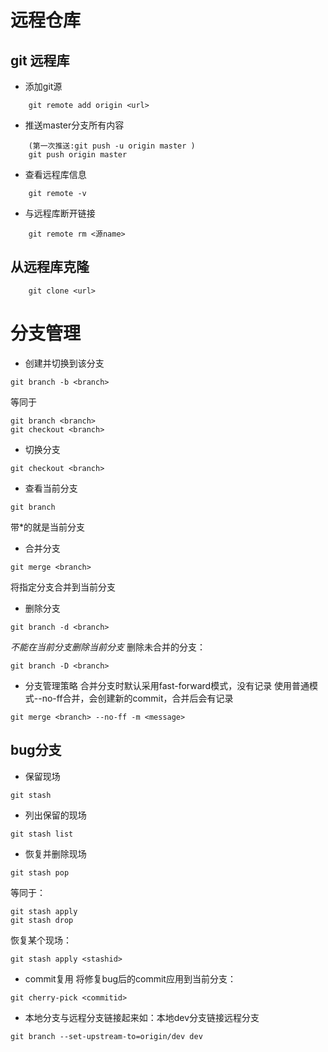 # 远程仓库
## git 远程库
+ 添加git源
```
	git remote add origin <url>
```
+ 推送master分支所有内容
```
	(第一次推送:git push -u origin master )
	git push origin master
```
+ 查看远程库信息
```
	git remote -v
```
+ 与远程库断开链接
```
	git remote rm <源name>
```
## 从远程库克隆
```
	git clone <url>
```


# 分支管理
+ 创建并切换到该分支
```
git branch -b <branch>
```
等同于
```
git branch <branch>
git checkout <branch>
```
+ 切换分支
```
git checkout <branch>
```
+ 查看当前分支
```
git branch
```
带*的就是当前分支
+ 合并分支
```
git merge <branch> 
```
将指定分支合并到当前分支
+ 删除分支
```
git branch -d <branch>
```
*不能在当前分支删除当前分支*
删除未合并的分支：
```
git branch -D <branch>
```
+ 分支管理策略
合并分支时默认采用fast-forward模式，没有记录
使用普通模式--no-ff合并，会创建新的commit，合并后会有记录
```
git merge <branch> --no-ff -m <message>
```
## bug分支
+ 保留现场
```
git stash 
```
+ 列出保留的现场
```
git stash list
```
+ 恢复并删除现场
```
git stash pop 
```
等同于：
```
git stash apply
git stash drop
```
恢复某个现场：
```
git stash apply <stashid>
```
+ commit复用
将修复bug后的commit应用到当前分支：
```
git cherry-pick <commitid>
```
+ 本地分支与远程分支链接起来如：本地dev分支链接远程分支
```
git branch --set-upstream-to=origin/dev dev
```
